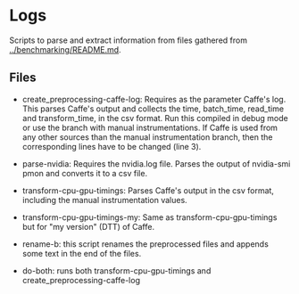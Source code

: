 # Logs

Scripts to parse and extract information from files gathered from [../benchmarking/README.md](../benchmarking/README.md).

## Files

* create_preprocessing-caffe-log: Requires as the parameter Caffe's log.
This parses Caffe's output and collects the time, batch_time, read_time and transform_time, in the csv format.
Run this compiled in debug mode or use the branch with manual instrumentations.
If Caffe is used from any other sources than the manual instrumentation branch, then the corresponding lines have to be changed (line 3).

* parse-nvidia: Requires the nvidia.log file.
Parses the output of nvidia-smi pmon and converts it to a csv file.

* transform-cpu-gpu-timings: Parses Caffe's output in the csv format, including the manual instrumentation values.

* transform-cpu-gpu-timings-my: Same as transform-cpu-gpu-timings but for "my version" (DTT) of Caffe.

* rename-b: this script renames the preprocessed files and appends some text in the end of the files.

* do-both: runs both transform-cpu-gpu-timings and create_preprocessing-caffe-log
